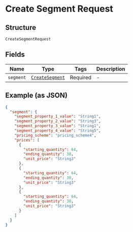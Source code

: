
# Create Segment Request

## Structure

`CreateSegmentRequest`

## Fields

| Name | Type | Tags | Description |
|  --- | --- | --- | --- |
| `segment` | [`CreateSegment`](../../doc/models/create-segment.md) | Required | - |

## Example (as JSON)

```json
{
  "segment": {
    "segment_property_1_value": "String1",
    "segment_property_2_value": "String3",
    "segment_property_3_value": "String1",
    "segment_property_4_value": "String5",
    "pricing_scheme": "pricing_scheme4",
    "prices": [
      {
        "starting_quantity": 64,
        "ending_quantity": 38,
        "unit_price": "String3"
      },
      {
        "starting_quantity": 64,
        "ending_quantity": 38,
        "unit_price": "String3"
      },
      {
        "starting_quantity": 64,
        "ending_quantity": 38,
        "unit_price": "String3"
      }
    ]
  }
}
```

